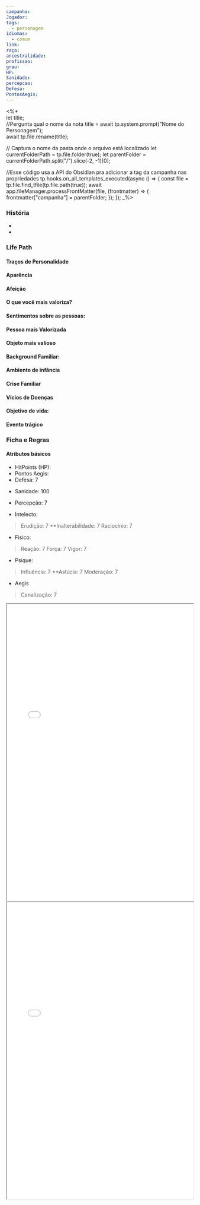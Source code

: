 ```yaml
---
campanha: 
Jogador: 
tags:
  - personagem
idiomas:
  - comum
link: 
raça: 
ancestralidade: 
profissao: 
grau: 
HP: 
Sanidade: 
percepcao: 
Defesa: 
PontosAegis:
---
```




<%*  
let title;  
//Pergunta qual o nome da nota
title = await tp.system.prompt("Nome do Personagem");  
await tp.file.rename(title);

// Captura o nome da pasta onde o arquivo está localizado
let currentFolderPath = tp.file.folder(true);
let parentFolder = currentFolderPath.split("/").slice(-2, -1)[0];

//Esse código usa a API do Obsidian pra adicionar a tag da campanha nas propriedades
	 tp.hooks.on_all_templates_executed(async () => {
	  const file = tp.file.find_tfile(tp.file.path(true));
	  await app.fileManager.processFrontMatter(file, (frontmatter) => {
    frontmatter["campanha"] = parentFolder;
	  });
	});
_%>

### História 
- 
- 


### Life Path

#### Traços de Personalidade

#### Aparência

#### Afeição

#### O que você mais valoriza?

#### Sentimentos sobre as pessoas:

#### Pessoa mais Valorizada

#### Objeto mais valioso

#### Background Familiar:

#### Ambiente de infância

#### Crise Familiar

#### Vícios de Doenças

#### Objetivo de vida:

#### Evento trágico



### Ficha e Regras

#### Atributos básicos

- HitPoints (HP):
- Pontos Aegis:
- Defesa: 7 
* Sanidade: 100
* Percepção: 7 

* Intelecto:
> Erudição: 7
> **Inalterabilidade:  7
> Raciocínio: 7

* Fisico:
>Reação: 7
>Força: 7
>Vigor: 7

* Psique:
>Influência: 7 
>**Astúcia: 7 
>Moderação: 7 

- Aegis
>Canalização: 7
<iframe src="_____"   style="width:100%; height:800px;"></iframe>

<iframe src="________"   style="width:100%; height:800px;"></iframe>